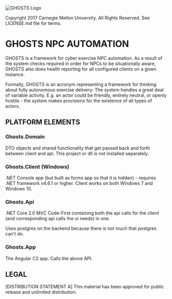 ![GHOSTS Logo](https://github.com/cmu-sei/GHOSTS/blob/master/img/ghosts-logo.jpg)

Copyright 2017 Carnegie Mellon University. All Rights Reserved. See LICENSE.md file for terms.

# GHOSTS NPC AUTOMATION

GHOSTS is a framework for cyber exercise NPC automation. As a result of the system checks required in order for NPCs to be situationally aware, GHOSTS also does health reporting for all configured clients on a given instance.

Formally, GHOSTS is an acronym representing a framework for thinking about fully autonomous exercise delivery: The system handles a great deal of variable activity. E.g. an actor could be friendly, entirely neutral, or openly hostile - the system makes provisions for the existence of all types of actors.

## PLATFORM ELEMENTS

### Ghosts.Domain
DTO objects and shared functionality that get passed back and forth between client and api. This project or dll is not installed separately.

### Ghosts.Client (Windows)
.NET Console app (but built as forms app so that it is hidden) - requires .NET framework v4.6.1 or higher. Client works on both Windows 7 and Windows 10.

### Ghosts.Api

.NET Core 2.0 MVC Code-First containing both the api calls for the client (and corresponding api calls the ui needs) in one. 

Uses postgres on the backend because there is not much that postgres can't do.

### Ghosts.App
The Angular C2 app. Calls the above API.

## LEGAL

[DISTRIBUTION STATEMENT A] This material has been approved for public release and unlimited distribution.